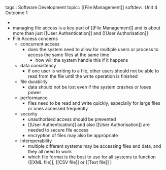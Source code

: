 tags:: Software Development
topic:: [[File Management]]
softdev:: Unit 4 Outcome 1

-
- managing file access is a key part of [[File Management]] and is about more than just [[User Authentication]] and [[User Authorisation]]
- File Access concerns
	- concurrent access
		- does the system need to allow for multiple users or process to access the same files at the same time
			- how will the system handle this if it happens
	- data consistency
		- if one user is writing to a file, other users should not be able to read from the file until the write operation is finished
	- file durability
		- data should not be lost even if the system crashes or loses power
	- performance
		- files need to be read and write quickly, especially for large files or ones accessed frequently
	- security
		- unauthorised access should be prevented
		- [[User Authentication]] and also [[User Authorisation]] are needed to secure file access
		- encryption of files may also be appropriate
	- interoperability
		- multiple different systems may be accessing files and data, and they all need to work
		- which file format is the best to use for all systems to function ([[XML file]], [[CSV file]] or [[Text file]] )